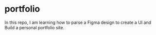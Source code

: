 # portfolio
In this repo, I am learning how to parse a Figma design to create a UI and Build a personal portfolio site.
